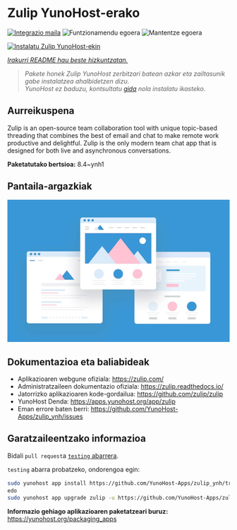 <!--
Ohart ongi: README hau automatikoki sortu da <https://github.com/YunoHost/apps/tree/master/tools/readme_generator>ri esker
EZ editatu eskuz.
-->

# Zulip YunoHost-erako

[![Integrazio maila](https://dash.yunohost.org/integration/zulip.svg)](https://dash.yunohost.org/appci/app/zulip) ![Funtzionamendu egoera](https://ci-apps.yunohost.org/ci/badges/zulip.status.svg) ![Mantentze egoera](https://ci-apps.yunohost.org/ci/badges/zulip.maintain.svg)

[![Instalatu Zulip YunoHost-ekin](https://install-app.yunohost.org/install-with-yunohost.svg)](https://install-app.yunohost.org/?app=zulip)

*[Irakurri README hau beste hizkuntzatan.](./ALL_README.md)*

> *Pakete honek Zulip YunoHost zerbitzari batean azkar eta zailtasunik gabe instalatzea ahalbidetzen dizu.*  
> *YunoHost ez baduzu, kontsultatu [gida](https://yunohost.org/install) nola instalatu ikasteko.*

## Aurreikuspena

Zulip is an open-source team collaboration tool with unique topic-based threading that combines the best of email and chat to make remote work productive and delightful. Zulip is the only modern team chat app that is designed for both live and asynchronous conversations.

**Paketatutako bertsioa:** 8.4~ynh1

## Pantaila-argazkiak

![Zulip(r)en pantaila-argazkia](./doc/screenshots/example.jpg)

## Dokumentazioa eta baliabideak

- Aplikazioaren webgune ofiziala: <https://zulip.com/>
- Administratzaileen dokumentazio ofiziala: <https://zulip.readthedocs.io/>
- Jatorrizko aplikazioaren kode-gordailua: <https://github.com/zulip/zulip>
- YunoHost Denda: <https://apps.yunohost.org/app/zulip>
- Eman errore baten berri: <https://github.com/YunoHost-Apps/zulip_ynh/issues>

## Garatzaileentzako informazioa

Bidali `pull request`a [`testing` abarrera](https://github.com/YunoHost-Apps/zulip_ynh/tree/testing).

`testing` abarra probatzeko, ondorengoa egin:

```bash
sudo yunohost app install https://github.com/YunoHost-Apps/zulip_ynh/tree/testing --debug
edo
sudo yunohost app upgrade zulip -u https://github.com/YunoHost-Apps/zulip_ynh/tree/testing --debug
```

**Informazio gehiago aplikazioaren paketatzeari buruz:** <https://yunohost.org/packaging_apps>
